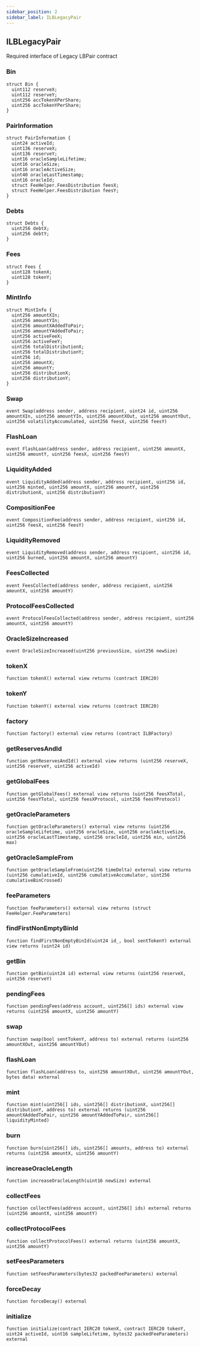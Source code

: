 ```yaml
---
sidebar_position: 2
sidebar_label: ILBLegacyPair
---
```


## ILBLegacyPair

Required interface of Legacy LBPair contract

### Bin

```solidity
struct Bin {
  uint112 reserveX;
  uint112 reserveY;
  uint256 accTokenXPerShare;
  uint256 accTokenYPerShare;
}
```

### PairInformation

```solidity
struct PairInformation {
  uint24 activeId;
  uint136 reserveX;
  uint136 reserveY;
  uint16 oracleSampleLifetime;
  uint16 oracleSize;
  uint16 oracleActiveSize;
  uint40 oracleLastTimestamp;
  uint16 oracleId;
  struct FeeHelper.FeesDistribution feesX;
  struct FeeHelper.FeesDistribution feesY;
}
```

### Debts

```solidity
struct Debts {
  uint256 debtX;
  uint256 debtY;
}
```

### Fees

```solidity
struct Fees {
  uint128 tokenX;
  uint128 tokenY;
}
```

### MintInfo

```solidity
struct MintInfo {
  uint256 amountXIn;
  uint256 amountYIn;
  uint256 amountXAddedToPair;
  uint256 amountYAddedToPair;
  uint256 activeFeeX;
  uint256 activeFeeY;
  uint256 totalDistributionX;
  uint256 totalDistributionY;
  uint256 id;
  uint256 amountX;
  uint256 amountY;
  uint256 distributionX;
  uint256 distributionY;
}
```

### Swap

```solidity
event Swap(address sender, address recipient, uint24 id, uint256 amountXIn, uint256 amountYIn, uint256 amountXOut, uint256 amountYOut, uint256 volatilityAccumulated, uint256 feesX, uint256 feesY)
```

### FlashLoan

```solidity
event FlashLoan(address sender, address recipient, uint256 amountX, uint256 amountY, uint256 feesX, uint256 feesY)
```

### LiquidityAdded

```solidity
event LiquidityAdded(address sender, address recipient, uint256 id, uint256 minted, uint256 amountX, uint256 amountY, uint256 distributionX, uint256 distributionY)
```

### CompositionFee

```solidity
event CompositionFee(address sender, address recipient, uint256 id, uint256 feesX, uint256 feesY)
```

### LiquidityRemoved

```solidity
event LiquidityRemoved(address sender, address recipient, uint256 id, uint256 burned, uint256 amountX, uint256 amountY)
```

### FeesCollected

```solidity
event FeesCollected(address sender, address recipient, uint256 amountX, uint256 amountY)
```

### ProtocolFeesCollected

```solidity
event ProtocolFeesCollected(address sender, address recipient, uint256 amountX, uint256 amountY)
```

### OracleSizeIncreased

```solidity
event OracleSizeIncreased(uint256 previousSize, uint256 newSize)
```

### tokenX

```solidity
function tokenX() external view returns (contract IERC20)
```

### tokenY

```solidity
function tokenY() external view returns (contract IERC20)
```

### factory

```solidity
function factory() external view returns (contract ILBFactory)
```

### getReservesAndId

```solidity
function getReservesAndId() external view returns (uint256 reserveX, uint256 reserveY, uint256 activeId)
```

### getGlobalFees

```solidity
function getGlobalFees() external view returns (uint256 feesXTotal, uint256 feesYTotal, uint256 feesXProtocol, uint256 feesYProtocol)
```

### getOracleParameters

```solidity
function getOracleParameters() external view returns (uint256 oracleSampleLifetime, uint256 oracleSize, uint256 oracleActiveSize, uint256 oracleLastTimestamp, uint256 oracleId, uint256 min, uint256 max)
```

### getOracleSampleFrom

```solidity
function getOracleSampleFrom(uint256 timeDelta) external view returns (uint256 cumulativeId, uint256 cumulativeAccumulator, uint256 cumulativeBinCrossed)
```

### feeParameters

```solidity
function feeParameters() external view returns (struct FeeHelper.FeeParameters)
```

### findFirstNonEmptyBinId

```solidity
function findFirstNonEmptyBinId(uint24 id_, bool sentTokenY) external view returns (uint24 id)
```

### getBin

```solidity
function getBin(uint24 id) external view returns (uint256 reserveX, uint256 reserveY)
```

### pendingFees

```solidity
function pendingFees(address account, uint256[] ids) external view returns (uint256 amountX, uint256 amountY)
```

### swap

```solidity
function swap(bool sentTokenY, address to) external returns (uint256 amountXOut, uint256 amountYOut)
```

### flashLoan

```solidity
function flashLoan(address to, uint256 amountXOut, uint256 amountYOut, bytes data) external
```

### mint

```solidity
function mint(uint256[] ids, uint256[] distributionX, uint256[] distributionY, address to) external returns (uint256 amountXAddedToPair, uint256 amountYAddedToPair, uint256[] liquidityMinted)
```

### burn

```solidity
function burn(uint256[] ids, uint256[] amounts, address to) external returns (uint256 amountX, uint256 amountY)
```

### increaseOracleLength

```solidity
function increaseOracleLength(uint16 newSize) external
```

### collectFees

```solidity
function collectFees(address account, uint256[] ids) external returns (uint256 amountX, uint256 amountY)
```

### collectProtocolFees

```solidity
function collectProtocolFees() external returns (uint256 amountX, uint256 amountY)
```

### setFeesParameters

```solidity
function setFeesParameters(bytes32 packedFeeParameters) external
```

### forceDecay

```solidity
function forceDecay() external
```

### initialize

```solidity
function initialize(contract IERC20 tokenX, contract IERC20 tokenY, uint24 activeId, uint16 sampleLifetime, bytes32 packedFeeParameters) external
```
